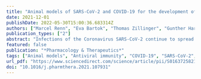 ```yaml
---
title: "Animal models of SARS-CoV-2 and COVID-19 for the development of prophylactic and therapeutic interventions"
date: 2021-12-01
publishDate: 2022-05-30T15:00:36.683314Z
authors: ["Marcel Renn", "Eva Bartok", "Thomas Zillinger", "Gunther Hartmann", "Rayk Behrendt"]
publication_types: ["2"]
abstract: "Infections of the Coronavirus SARS-CoV-2 continue to spread around the globe, causing Coronavirus Disease (COVID)-19. Infected people are at risk of developing acute interstitial pneumonia, which can result in lethal complications, particularly in patients with pre-existing co-morbidities. Novel prophylactic and therapeutic interventions are urgently needed to limit the infection-associated health risk for the population and to contain the pandemic. Animal models are indispensable to assessing the efficacy and safety of potential new antivirals, vaccines, and other innovative therapies, such as nucleic acid agonists of innate immune sensing receptors. In this review, we provide an overview of the commonly used animal models to study SARS-CoV-2 and COVID-19, including a summary of their susceptibility to infection, the spectrum of symptoms elicited, and the potential for drug development in each model. We hope that this review will help researchers to decide on the right model organism to quickly address their specific scientific questions."
featured: false
publication: "*Pharmacology & Therapeutics*"
tags: ["Animal models", "Antiviral immunity", "COVID-19", "SARS-CoV-2", "Vaccine", "Virus"]
url_pdf: "https://www.sciencedirect.com/science/article/pii/S0163725821001339"
doi: "10.1016/j.pharmthera.2021.107931"
---
```


